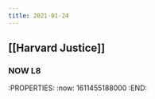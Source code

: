 ```yaml
---
title: 2021-01-24
---
```


## [[Harvard Justice]]
### NOW L8
:PROPERTIES:
:now: 1611455188000
:END:
###
##
